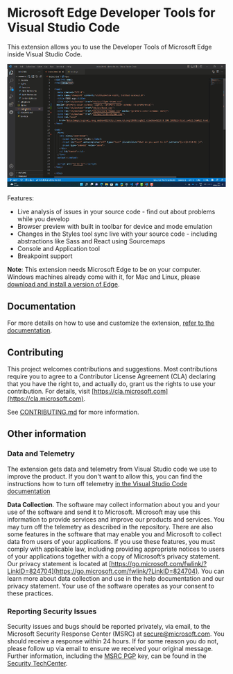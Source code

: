 # Microsoft Edge Developer Tools for Visual Studio Code

This extension allows you to use the Developer Tools of Microsoft Edge inside Visual Studio Code. 

![Walkthrough of the extension](img/edge-for-vscode-context-walkthrough.gif)

Features:

* Live analysis of issues in your source code - find out about problems while you develop
* Browser preview with built in toolbar for device and mode emulation
* Changes in the Styles tool sync live with your source code - including abstractions like Sass and React using Sourcemaps
* Console and Application tool
* Breakpoint support

**Note**: This extension needs Microsoft Edge to be on your computer. Windows machines already come with it, for Mac and Linux, please [download and install a version of Edge](https://www.microsoft.com/en-us/edge).

## Documentation

For more details on how to use and customize the extension, [refer to the documentation](https://docs.microsoft.com/microsoft-edge/visual-studio-code/microsoft-edge-devtools-extension).

## Contributing

This project welcomes contributions and suggestions.  Most contributions require you to agree to a
Contributor License Agreement (CLA) declaring that you have the right to, and actually do, grant us
the rights to use your contribution. For details, visit [https://cla.microsoft.com](https://cla.microsoft.com).

See [CONTRIBUTING.md](https://github.com/Microsoft/vscode-edge-devtools/blob/main/CONTRIBUTING.md) for more information.

## Other information

### Data and Telemetry

The extension gets data and telemetry from Visual Studio code we use to improve the product. If you don't want to allow this, you can find the instructions how to turn off telemetry [in the Visual Studio Code documentation](https://code.visualstudio.com/docs/getstarted/telemetry)

**Data Collection**. The software may collect information about you and your use of the software and send it to Microsoft. Microsoft may use this information to provide services and improve our products and services. You may turn off the telemetry as described in the repository. There are also some features in the software that may enable you and Microsoft to collect data from users of your applications. If you use these features, you must comply with applicable law, including providing appropriate notices to users of your applications together with a copy of Microsoft’s privacy statement. Our privacy statement is located at [https://go.microsoft.com/fwlink/?LinkID=824704](https://go.microsoft.com/fwlink/?LinkID=824704). You can learn more about data collection and use in the help documentation and our privacy statement. Your use of the software operates as your consent to these practices.

### Reporting Security Issues

Security issues and bugs should be reported privately, via email, to the Microsoft Security
Response Center (MSRC) at [secure@microsoft.com](mailto:secure@microsoft.com). You should
receive a response within 24 hours. If for some reason you do not, please follow up via
email to ensure we received your original message. Further information, including the
[MSRC PGP](https://technet.microsoft.com/security/dn606155) key, can be found in
the [Security TechCenter](https://technet.microsoft.com/security/default).
